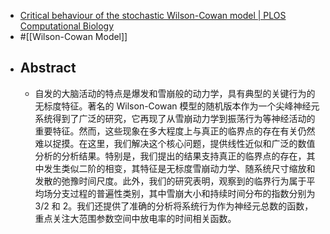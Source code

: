 - [Critical behaviour of the stochastic Wilson-Cowan model | PLOS Computational Biology](https://journals.plos.org/ploscompbiol/article?id=10.1371/journal.pcbi.1008884)
- #[[Wilson-Cowan Model]]
- ## Abstract
	- 自发的大脑活动的特点是爆发和雪崩般的动力学，具有典型的关键行为的无标度特征。著名的 Wilson-Cowan 模型的随机版本作为一个尖峰神经元系统得到了广泛的研究，它再现了从雪崩动力学到振荡行为等神经活动的重要特征。然而，这些现象在多大程度上与真正的临界点的存在有关仍然难以捉摸。在这里，我们解决这个核心问题，提供线性近似和广泛的数值分析的分析结果。特别是，我们提出的结果支持真正的临界点的存在，其中发生类似二阶的相变，其特征是无标度雪崩动力学、随系统尺寸缩放和发散的弛豫时间尺度。此外，我们的研究表明，观察到的临界行为属于平均场分支过程的普遍性类别，其中雪崩大小和持续时间分布的指数分别为 3/2 和 2。我们还提供了准确的分析将系统行为作为神经元总数的函数，重点关注大范围参数空间中放电率的时间相关函数。